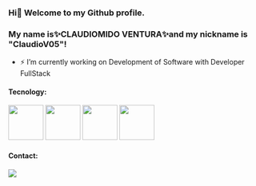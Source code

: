 ### Hi👋 Welcome to my Github profile.

### My name is✨CLAUDIOMIDO VENTURA✨and my nickname is "ClaudioV05"!

- ⚡ I’m currently working on Development of Software with Developer FullStack

#### Tecnology:
<div>
<img src="https://cdn.jsdelivr.net/gh/devicons/devicon/icons/csharp/csharp-original.svg" width="70" height="70" />
<img src="https://cdn.jsdelivr.net/gh/devicons/devicon/icons/dotnetcore/dotnetcore-original.svg" width="70" height="70" />
<img src="https://cdn.jsdelivr.net/gh/devicons/devicon/icons/html5/html5-original.svg" width="70" height="70"/>
<img src="https://cdn.jsdelivr.net/gh/devicons/devicon/icons/javascript/javascript-original.svg" width="70" height="70" />
</div>
  
#### Contact:
<div>
<a href="https://www.linkedin.com/in/claudiomildoventura/" target="_blank"><img src="https://img.shields.io/badge/-LinkedIn-%230077B5?style=for-the-badge&logo=linkedin&logoColor=white" target="_blank"></a>   
</div>
